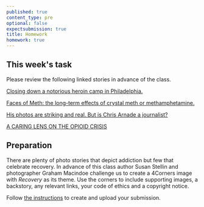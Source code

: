 ```yaml
---
published: true
content_type: pre
optional: false
expectsubmission: true
title: Homework
homework: true
---
```

## This week's task

Please review the following linked stories in advance of the class.

[Closing down a notorious heroin camp in Philadelphia.](https://www.theatlantic.com/photo/2017/08/closing-down-a-notorious-heroin-camp-in-philadelphia/536232/)

[Faces of Meth: the long-term effects of crystal meth or methamphetamine.](http://www.telegraph.co.uk/news/health/pictures/6454944/Faces-of-Meth-the-long-term-effects-of-crystal-meth-or-methamphetamine.html)

[His photos are striking and real. But is Chris Arnade a journalist?](http://www.cjr.org/the_feature/chris_arnade_journalism_photography_photojournalism.php)

[A CARING LENS ON THE OPIOID CRISIS](http://time.com/jeffrey-stockbridge-kensington-philadelphia-photographs/)



## Preparation

There are plenty of photo stories that depict addiction but few that celebrate recovery. In advance of this class author Susan Stellin and photographer Graham Macindoe challenge us to create a 4Corners image with _Recovery_ as its theme. Use the corners to include supporting images, a backstory, any relevant links, your code of ethics and a copyright notice.

Follow [the instructions](/class/fourcorners.md) to create and upload your submission.

